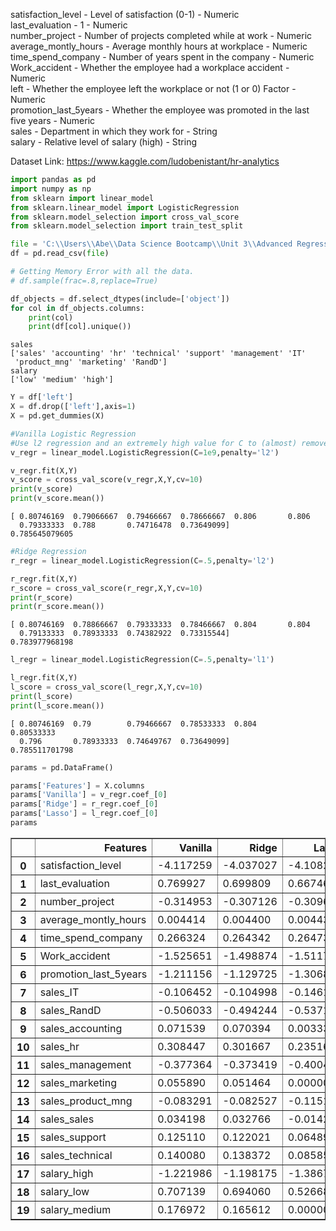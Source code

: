 
satisfaction_level - 
Level of satisfaction (0-1) - 
Numeric  
last_evaluation - 
1 - 
Numeric  
number_project - 
Number of projects completed while at work - 
Numeric  
average_montly_hours - 
Average monthly hours at workplace - 
Numeric  
time_spend_company - 
Number of years spent in the company - 
Numeric  
Work_accident - 
Whether the employee had a workplace accident - 
Numeric  
left - 
Whether the employee left the workplace or not (1 or 0) Factor - 
Numeric   
promotion_last_5years - 
Whether the employee was promoted in the last five years -
Numeric  
sales -
Department in which they work for -
String  
salary - 
Relative level of salary (high) -
String

Dataset Link:
https://www.kaggle.com/ludobenistant/hr-analytics


```python
import pandas as pd
import numpy as np
from sklearn import linear_model
from sklearn.linear_model import LogisticRegression
from sklearn.model_selection import cross_val_score
from sklearn.model_selection import train_test_split
```


```python
file = 'C:\\Users\\Abe\\Data Science Bootcamp\\Unit 3\\Advanced Regression\\Challenge\\HR_comma_sep.csv'
df = pd.read_csv(file)

# Getting Memory Error with all the data.
# df.sample(frac=.8,replace=True)
```


```python
df_objects = df.select_dtypes(include=['object'])
for col in df_objects.columns:
    print(col)
    print(df[col].unique())
```

    sales
    ['sales' 'accounting' 'hr' 'technical' 'support' 'management' 'IT'
     'product_mng' 'marketing' 'RandD']
    salary
    ['low' 'medium' 'high']
    


```python
Y = df['left']
X = df.drop(['left'],axis=1)
X = pd.get_dummies(X)
```


```python
#Vanilla Logistic Regression
#Use l2 regression and an extremely high value for C to (almost) remove the penalty
v_regr = linear_model.LogisticRegression(C=1e9,penalty='l2')

v_regr.fit(X,Y)
v_score = cross_val_score(v_regr,X,Y,cv=10)
print(v_score)
print(v_score.mean())
```

    [ 0.80746169  0.79066667  0.79466667  0.78666667  0.806       0.806
      0.79333333  0.788       0.74716478  0.73649099]
    0.785645079605
    


```python
#Ridge Regression
r_regr = linear_model.LogisticRegression(C=.5,penalty='l2')

r_regr.fit(X,Y)
r_score = cross_val_score(r_regr,X,Y,cv=10)
print(r_score)
print(r_score.mean())
```

    [ 0.80746169  0.78866667  0.79333333  0.78466667  0.804       0.804
      0.79133333  0.78933333  0.74382922  0.73315544]
    0.783977968198
    


```python
l_regr = linear_model.LogisticRegression(C=.5,penalty='l1')

l_regr.fit(X,Y)
l_score = cross_val_score(l_regr,X,Y,cv=10)
print(l_score)
print(l_score.mean())
```

    [ 0.80746169  0.79        0.79466667  0.78533333  0.804       0.80533333
      0.796       0.78933333  0.74649767  0.73649099]
    0.785511701798
    


```python
params = pd.DataFrame()

params['Features'] = X.columns
params['Vanilla'] = v_regr.coef_[0]
params['Ridge'] = r_regr.coef_[0]
params['Lasso'] = l_regr.coef_[0]
params
```




<div>
<table border="1" class="dataframe">
  <thead>
    <tr style="text-align: right;">
      <th></th>
      <th>Features</th>
      <th>Vanilla</th>
      <th>Ridge</th>
      <th>Lasso</th>
    </tr>
  </thead>
  <tbody>
    <tr>
      <th>0</th>
      <td>satisfaction_level</td>
      <td>-4.117259</td>
      <td>-4.037027</td>
      <td>-4.108213</td>
    </tr>
    <tr>
      <th>1</th>
      <td>last_evaluation</td>
      <td>0.769927</td>
      <td>0.699809</td>
      <td>0.667461</td>
    </tr>
    <tr>
      <th>2</th>
      <td>number_project</td>
      <td>-0.314953</td>
      <td>-0.307126</td>
      <td>-0.309603</td>
    </tr>
    <tr>
      <th>3</th>
      <td>average_montly_hours</td>
      <td>0.004414</td>
      <td>0.004400</td>
      <td>0.004433</td>
    </tr>
    <tr>
      <th>4</th>
      <td>time_spend_company</td>
      <td>0.266324</td>
      <td>0.264342</td>
      <td>0.264730</td>
    </tr>
    <tr>
      <th>5</th>
      <td>Work_accident</td>
      <td>-1.525651</td>
      <td>-1.498874</td>
      <td>-1.511743</td>
    </tr>
    <tr>
      <th>6</th>
      <td>promotion_last_5years</td>
      <td>-1.211156</td>
      <td>-1.129725</td>
      <td>-1.306843</td>
    </tr>
    <tr>
      <th>7</th>
      <td>sales_IT</td>
      <td>-0.106452</td>
      <td>-0.104998</td>
      <td>-0.146147</td>
    </tr>
    <tr>
      <th>8</th>
      <td>sales_RandD</td>
      <td>-0.506033</td>
      <td>-0.494244</td>
      <td>-0.537139</td>
    </tr>
    <tr>
      <th>9</th>
      <td>sales_accounting</td>
      <td>0.071539</td>
      <td>0.070394</td>
      <td>0.003339</td>
    </tr>
    <tr>
      <th>10</th>
      <td>sales_hr</td>
      <td>0.308447</td>
      <td>0.301667</td>
      <td>0.235168</td>
    </tr>
    <tr>
      <th>11</th>
      <td>sales_management</td>
      <td>-0.377364</td>
      <td>-0.373419</td>
      <td>-0.400472</td>
    </tr>
    <tr>
      <th>12</th>
      <td>sales_marketing</td>
      <td>0.055890</td>
      <td>0.051464</td>
      <td>0.000000</td>
    </tr>
    <tr>
      <th>13</th>
      <td>sales_product_mng</td>
      <td>-0.083291</td>
      <td>-0.082527</td>
      <td>-0.115172</td>
    </tr>
    <tr>
      <th>14</th>
      <td>sales_sales</td>
      <td>0.034198</td>
      <td>0.032766</td>
      <td>-0.014294</td>
    </tr>
    <tr>
      <th>15</th>
      <td>sales_support</td>
      <td>0.125110</td>
      <td>0.122021</td>
      <td>0.064892</td>
    </tr>
    <tr>
      <th>16</th>
      <td>sales_technical</td>
      <td>0.140080</td>
      <td>0.138372</td>
      <td>0.085857</td>
    </tr>
    <tr>
      <th>17</th>
      <td>salary_high</td>
      <td>-1.221986</td>
      <td>-1.198175</td>
      <td>-1.386711</td>
    </tr>
    <tr>
      <th>18</th>
      <td>salary_low</td>
      <td>0.707139</td>
      <td>0.694060</td>
      <td>0.526685</td>
    </tr>
    <tr>
      <th>19</th>
      <td>salary_medium</td>
      <td>0.176972</td>
      <td>0.165612</td>
      <td>0.000000</td>
    </tr>
  </tbody>
</table>
</div>


